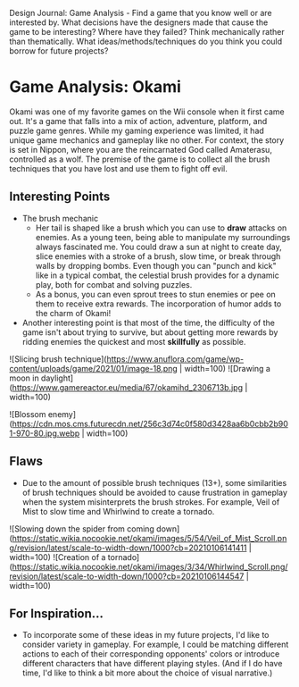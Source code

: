 Design Journal: Game Analysis - Find a game that you know well or are interested by. What decisions have the designers made that cause the game to be interesting? Where have they failed? Think mechanically rather than thematically. What ideas/methods/techniques do you think you could borrow for future projects?

# Game Analysis: Okami

Okami was one of my favorite games on the Wii console when it first came out. It's a game that falls into a mix of action, adventure, platform, and puzzle game genres. While my gaming experience was limited, it had unique game mechanics and gameplay like no other. For context, the story is set in Nippon, where you are the reincarnated God called Amaterasu, controlled as a wolf. The premise of the game is to collect all the brush techniques that you have lost and use them to fight off evil. 

## Interesting Points
- The brush mechanic
  - Her tail is shaped like a brush which you can use to **draw** attacks on enemies. As a young teen, being able to manipulate my surroundings always fascinated me. You could draw a sun at night to create day, slice enemies with a stroke of a brush, slow time, or break through walls by dropping bombs. Even though you can "punch and kick" like in a typical combat, the celestial brush provides for a dynamic play, both for combat and solving puzzles.
  - As a bonus, you can even sprout trees to stun enemies or pee on them to receive extra rewards. The incorporation of humor adds to the charm of Okami!
- Another interesting point is that most of the time, the difficulty of the game isn't about trying to survive, but about getting more rewards by ridding enemies the quickest and most **skillfully** as possible. 

![Slicing brush technique](https://www.anuflora.com/game/wp-content/uploads/game/2021/01/image-18.png | width=100)
![Drawing a moon in daylight](https://www.gamereactor.eu/media/67/okamihd_2306713b.jpg | width=100)

![Blossom enemy](https://cdn.mos.cms.futurecdn.net/256c3d74c0f580d3428aa6b0cbb2b901-970-80.jpg.webp | width=100)

## Flaws
 - Due to the amount of possible brush techniques (13+), some similarities of brush techniques should be avoided to cause frustration in gameplay when the system misinterprets the brush strokes. For example, Veil of Mist to slow time and Whirlwind to create a tornado.

![Slowing down the spider from coming down](https://static.wikia.nocookie.net/okami/images/5/54/Veil_of_Mist_Scroll.png/revision/latest/scale-to-width-down/1000?cb=20210106141411 | width=100)
![Creation of a tornado](https://static.wikia.nocookie.net/okami/images/3/34/Whirlwind_Scroll.png/revision/latest/scale-to-width-down/1000?cb=20210106144547 | width=100)

## For Inspiration...
- To incorporate some of these ideas in my future projects, I'd like to consider variety in gameplay. For example, I could be matching different actions to each of their corresponding opponents' colors or introduce different characters that have different playing styles. (And if I do have time, I'd like to think a bit more about the choice of visual narrative.)

